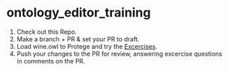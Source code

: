 # ontology_editor_training

1. Check out this Repo.
2. Make a branch + PR & set your PR to draft.
3. Load wine.owl to Protege and try the [Excercises](https://github.com/EBISPOT/ontology_editor_training/blob/main/wine_ontology_exercises.md).
4. Push your changes to the PR for review, answering excercise questions in comments on the PR.

